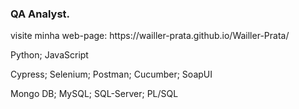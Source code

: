 <!--
**Wailler-Prata/Wailler-Prata** is a ✨ _special_ ✨ repository because its `README.md` (this file) appears on your GitHub profile.

Here are some ideas to get you started:

- 🔭 I’m currently working on ...
- 🌱 I’m currently learning ...
- 👯 I’m looking to collaborate on ...
- 🤔 I’m looking for help with ...
- 💬 Ask me about ...
- 📫 How to reach me: ...
- 😄 Pronouns: ...
- ⚡ Fun fact: ...
-->
<h3 class="mb-3">QA Analyst.</h3>
<a> visite minha web-page: https://wailler-prata.github.io/Wailler-Prata/ </a>
<p>Python; JavaScript</p>
<p>Cypress; Selenium; Postman; Cucumber; SoapUI</p>
<p>Mongo DB; MySQL; SQL-Server; PL/SQL</p>

